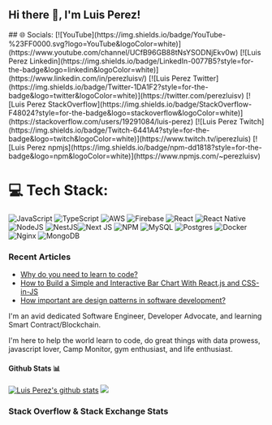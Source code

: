 <h2> Hi there 👋, I'm Luis Perez! </h2>
## 🌐 Socials:
[![YouTube](https://img.shields.io/badge/YouTube-%23FF0000.svg?logo=YouTube&logoColor=white)](https://www.youtube.com/channel/UCfB96GB88tNsYSODNjEkv0w) 
[![Luis Perez Linkedin](https://img.shields.io/badge/LinkedIn-0077B5?style=for-the-badge&logo=linkedin&logoColor=white)](https://www.linkedin.com/in/perezluisv/)
[![Luis Perez Twitter](https://img.shields.io/badge/Twitter-1DA1F2?style=for-the-badge&logo=twitter&logoColor=white)](https://twitter.com/perezluisv)
[![Luis Perez StackOverflow](https://img.shields.io/badge/StackOverflow-F48024?style=for-the-badge&logo=stackoverflow&logoColor=white)](https://stackoverflow.com/users/19291084/luis-perez)
[![Luis Perez Twitch](https://img.shields.io/badge/Twitch-6441A4?style=for-the-badge&logo=twitch&logoColor=white)](https://www.twitch.tv/iperezluis)
[![Luis Perez npmjs](https://img.shields.io/badge/npm-dd1818?style=for-the-badge&logo=npm&logoColor=white)](https://www.npmjs.com/~perezluisv)

# 💻 Tech Stack:
![JavaScript](https://img.shields.io/badge/javascript-%23323330.svg?style=for-the-badge&logo=javascript&logoColor=%23F7DF1E) ![TypeScript](https://img.shields.io/badge/typescript-%23007ACC.svg?style=for-the-badge&logo=typescript&logoColor=white) ![AWS](https://img.shields.io/badge/AWS-%23FF9900.svg?style=for-the-badge&logo=amazon-aws&logoColor=white) ![Firebase](https://img.shields.io/badge/firebase-%23039BE5.svg?style=for-the-badge&logo=firebase) ![React](https://img.shields.io/badge/react-%2320232a.svg?style=for-the-badge&logo=react&logoColor=%2361DAFB) ![React Native](https://img.shields.io/badge/ReactNative-%2320232a.svg?style=for-the-badge&logo=react&logoColor=%2361DAFB)![NodeJS](https://img.shields.io/badge/node.js-6DA55F?style=for-the-badge&logo=node.js&logoColor=white) ![NestJS](https://img.shields.io/badge/nest.js-red?style=for-the-badge&logo=nestjs&logoColor=white)![Next JS](https://img.shields.io/badge/Next-black?style=for-the-badge&logo=next.js&logoColor=white) ![NPM](https://img.shields.io/badge/NPM-%23000000.svg?style=for-the-badge&logo=npm&logoColor=white) ![MySQL](https://img.shields.io/badge/mysql-%2300f.svg?style=for-the-badge&logo=mysql&logoColor=white) ![Postgres](https://img.shields.io/badge/postgres-%23316192.svg?style=for-the-badge&logo=postgresql&logoColor=white) ![Docker](https://img.shields.io/badge/docker-%23316192.svg?style=for-the-badge&logo=docker&logoColor=white) ![Nginx](https://img.shields.io/badge/nginx-%23009639.svg?style=for-the-badge&logo=nginx&logoColor=white) ![MongoDB](https://img.shields.io/badge/MongoDB-%234ea94b.svg?style=for-the-badge&logo=mongodb&logoColor=white)

<h3>Recent Articles</h3>

- [Why do you need to learn to code?](https://medium.com/@perezvluisv/why-do-you-need-to-learn-to-code-391ab1d64a57)
- [How to Build a Simple and Interactive Bar Chart With React.js and CSS-in-JS](https://medium.com/@perezvluisv/how-to-build-a-simple-and-interactive-bar-chart-with-react-js-and-css-in-js-fdd44e7764c5)  
- [How important are design patterns in software development?](https://medium.com/@perezvluisv/how-important-are-design-patterns-in-software-development-de77f13861a5) 




I'm an avid dedicated Software Engineer, Developer Advocate, and learning Smart Contract/Blockchain.

I'm here to help the world learn to code, do great things with data prowess, javascript lover, Camp Monitor, gym enthusiast, and life enthusiast.



#### Github Stats 📊

[![Luis Perez's github stats](https://github-readme-stats.vercel.app/api?username=iperezluis)](https://github.com/anuraghazra/github-readme-stats)
![](https://github-readme-streak-stats.herokuapp.com/?user=IPEREZLUIS&theme=dark&hide_border=false)<br/>

### Stack Overflow & Stack Exchange Stats
